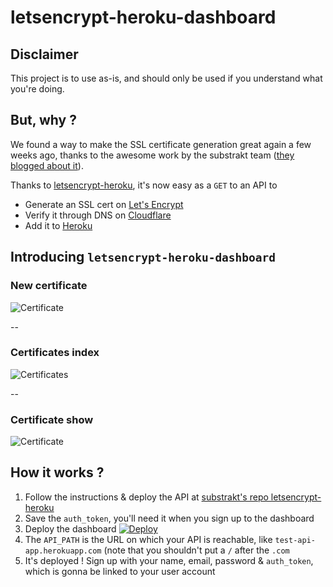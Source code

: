 # letsencrypt-heroku-dashboard

## Disclaimer

This project is to use as-is, and should only be used if you understand what you're doing.

## But, why ?

We found a way to make the SSL certificate generation great again a few weeks ago, thanks to the awesome work by the substrakt team ([they blogged about it](https://substrakt.com/heroku-ssl-me-weve-come-a-long-way/)). 

Thanks to [letsencrypt-heroku](https://github.com/substrakt/letsencrypt-heroku/), it's now easy as a `GET` to an API to
- Generate an SSL cert on [Let's Encrypt](https://letsencrypt.org/)
- Verify it through DNS on [Cloudflare](https://www.cloudflare.com/)
- Add it to [Heroku](https://heroku.com)

## Introducing `letsencrypt-heroku-dashboard`

### New certificate
![Certificate](http://i.imgur.com/gNp2aSi.png)

--

### Certificates index
![Certificates](http://i.imgur.com/rxyF0Hi.png)

--

### Certificate show
![Certificate](http://i.imgur.com/X87J7ol.png)

## How it works ?

1. Follow the instructions & deploy the API at [substrakt's repo letsencrypt-heroku](https://github.com/substrakt/letsencrypt-heroku/)
2. Save the `auth_token`, you'll need it when you sign up to the dashboard
3. Deploy the dashboard [![Deploy](https://www.herokucdn.com/deploy/button.svg)](https://heroku.com/deploy)
4. The `API_PATH` is the URL on which your API is reachable, like `test-api-app.herokuapp.com` (note that you shouldn't put a `/` after the `.com`
5. It's deployed ! Sign up with your name, email, password & `auth_token`, which is gonna be linked to your user account

